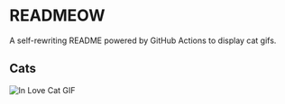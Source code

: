 # READMEOW

A self-rewriting README powered by GitHub Actions to display cat gifs.

## Cats

![In Love Cat GIF](https://media1.giphy.com/media/v1.Y2lkPTlhY2QwMmRhN3B2NzY2Z21pcG02M20wcWRxMHJwanR0aWg0aXM3Y3h5ZHZna3RwayZlcD12MV9naWZzX3NlYXJjaCZjdD1n/MDJ9IbxxvDUQM/200.gif)
